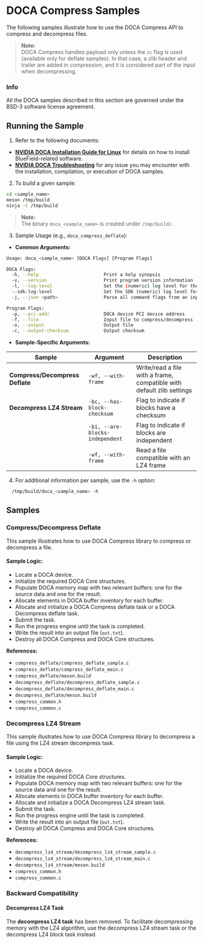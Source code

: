 # DOCA Compress Samples

The following samples illustrate how to use the DOCA Compress API to compress and decompress files.

> **Note:**  
> DOCA Compress handles payload only unless the `zc` flag is used (available only for deflate samples). In that case, a zlib header and trailer are added in compression, and it is considered part of the input when decompressing.

### Info

All the DOCA samples described in this section are governed under the BSD-3 software license agreement.

## Running the Sample

1. Refer to the following documents:

- **[NVIDIA DOCA Installation Guide for Linux](https://docs.nvidia.com/doca/archive/2-9-0/NVIDIA+DOCA+Installation+Guide+for+Linux)** for details on how to install BlueField-related software.
- **[NVIDIA DOCA Troubleshooting](https://docs.nvidia.com/doca/archive/2-9-0/NVIDIA+DOCA+Troubleshooting)** for any issue you may encounter with the installation, compilation, or execution of DOCA samples.

2. To build a given sample:

```bash
cd <sample_name>
meson /tmp/build
ninja -C /tmp/build
```

> **Note:**  
> The binary `doca_<sample_name>` is created under `/tmp/build/`.

3. Sample Usage (e.g., `doca_compress_deflate`):

- **Common Arguments:**

```bash
Usage: doca_<sample_name> [DOCA Flags] [Program Flags]

DOCA Flags:
  -h, --help                        Print a help synopsis
  -v, --version                     Print program version information
  -l, --log-level                   Set the (numeric) log level for the program <10=DISABLE, 20=CRITICAL, 30=ERROR, 40=WARNING, 50=INFO, 60=DEBUG, 70=TRACE>
  --sdk-log-level                   Set the SDK (numeric) log level for the program <10=DISABLE, 20=CRITICAL, 30=ERROR, 40=WARNING, 50=INFO, 60=DEBUG, 70=TRACE>
  -j, --json <path>                 Parse all command flags from an input JSON file

Program Flags:
  -p, --pci-addr                    DOCA device PCI device address
  -f, --file                        Input file to compress/decompress
  -o, --output                      Output file
  -c, --output-checksum             Output checksum
```

- **Sample-Specific Arguments:**

| **Sample**                  | **Argument**                 | **Description**                                                      |
|-----------------------------|------------------------------|----------------------------------------------------------------------|
| **Compress/Decompress Deflate** | `-wf, --with-frame`           | Write/read a file with a frame, compatible with default zlib settings |
| **Decompress LZ4 Stream**   | `-bc, --has-block-checksum`   | Flag to indicate if blocks have a checksum                           |
|                             | `-bi, --are-blocks-independent` | Flag to indicate if blocks are independent                          |
|                             | `-wf, --with-frame`           | Read a file compatible with an LZ4 frame                             |


4. For additional information per sample, use the `-h` option:
```bash
  /tmp/build/doca_<sample_name> -h
```

## Samples

### Compress/Decompress Deflate

This sample illustrates how to use DOCA Compress library to compress or decompress a file.

#### Sample Logic:

- Locate a DOCA device.
- Initialize the required DOCA Core structures.
- Populate DOCA memory map with two relevant buffers: one for the source data and one for the result.
- Allocate elements in DOCA buffer inventory for each buffer.
- Allocate and initialize a DOCA Compress deflate task or a DOCA Decompress deflate task.
- Submit the task.
- Run the progress engine until the task is completed.
- Write the result into an output file (`out.txt`).
- Destroy all DOCA Compress and DOCA Core structures.

**References:**

- `compress_deflate/compress_deflate_sample.c`
- `compress_deflate/compress_deflate_main.c`
- `compress_deflate/meson.build`
- `decompress_deflate/decompress_deflate_sample.c`
- `decompress_deflate/decompress_deflate_main.c`
- `decompress_deflate/meson.build`
- `compress_common.h`
- `compress_common.c`

### Decompress LZ4 Stream

This sample illustrates how to use DOCA Compress library to decompress a file using the LZ4 stream decompress task.

#### Sample Logic:

- Locate a DOCA device.
- Initialize the required DOCA Core structures.
- Populate DOCA memory map with two relevant buffers: one for the source data and one for the result.
- Allocate elements in DOCA buffer inventory for each buffer.
- Allocate and initialize a DOCA Decompress LZ4 stream task.
- Submit the task.
- Run the progress engine until the task is completed.
- Write the result into an output file (`out.txt`).
- Destroy all DOCA Compress and DOCA Core structures.

**References:**

- `decompress_lz4_stream/decompress_lz4_stream_sample.c`
- `decompress_lz4_stream/decompress_lz4_stream_main.c`
- `decompress_lz4_stream/meson.build`
- `compress_common.h`
- `compress_common.c`

### Backward Compatibility

#### Decompress LZ4 Task

The **decompress LZ4 task** has been removed. To facilitate decompressing memory with the LZ4 algorithm, use the decompress LZ4 stream task or the decompress LZ4 block task instead.

